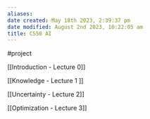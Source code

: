 ```yaml
---
aliases: 
date created: May 18th 2023, 2:39:37 pm
date modified: August 2nd 2023, 10:22:05 am
title: CS50 AI
---
```

#project 

[[Introduction - Lecture 0]]

[[Knowledge - Lecture 1 ]]

[[Uncertainty - Lecture 2]]

[[Optimization - Lecture 3]]